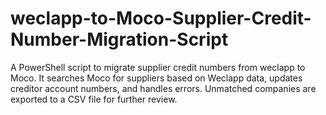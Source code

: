 # weclapp-to-Moco-Supplier-Credit-Number-Migration-Script
 A PowerShell script to migrate supplier credit numbers from weclapp to Moco. It searches Moco for suppliers based on Weclapp data, updates creditor account numbers, and handles errors. Unmatched companies are exported to a CSV file for further review.
